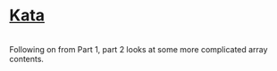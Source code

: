 # <a href=https://www.codewars.com/kata/571e9af407363dbf5700067c>Kata</a>
<br>
Following on from Part 1, part 2 looks at some more complicated array contents.
<br>
